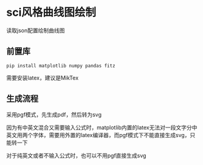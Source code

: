 # sci风格曲线图绘制

读取json配置绘制曲线图

## 前置库

`pip install matplotlib numpy pandas fitz`

需要安装latex，建议是MikTex

## 生成流程

采用pgf模式，先生成pdf，然后转为svg

因为有中英文混合又需要输入公式时，matplotlib内置的latex无法对一段文字分中英文用两个字体，需要用外置的latex编译器，而pgf模式下不能直接生成svg，只能转一下

对于纯英文或者不输入公式时，也可以不用pgf直接生成svg
